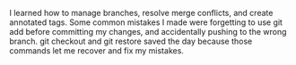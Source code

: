 I learned how to manage branches, resolve merge conflicts, and create annotated tags.
Some common mistakes I made were forgetting to use git add before committing my changes, and 
accidentally pushing to the wrong branch.
git checkout and git restore saved the day because those commands let me recover and fix my mistakes.